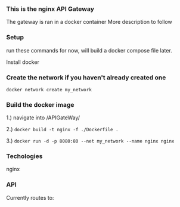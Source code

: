 ### This is the nginx API Gateway

The gateway is ran in a docker container
More description to follow

### Setup

run these commands for now, will build a docker compose file later.

Install docker

### Create the network if you haven't already created one

`docker network create my_network`

### Build the docker image

1.) navigate into /APIGateWay/

2.) `docker build -t nginx -f ./Dockerfile .`

3.) `docker run -d -p 8080:80 --net my_network --name nginx nginx`

### Techologies

nginx

### API

Currently routes to:



